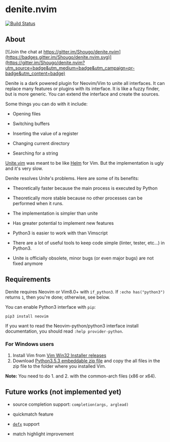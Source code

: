 denite.nvim
===========

[![Build Status](https://travis-ci.org/Shougo/denite.nvim.svg?branch=master)](https://travis-ci.org/Shougo/denite.nvim)

## About

[![Join the chat at https://gitter.im/Shougo/denite.nvim](https://badges.gitter.im/Shougo/denite.nvim.svg)](https://gitter.im/Shougo/denite.nvim?utm_source=badge&utm_medium=badge&utm_campaign=pr-badge&utm_content=badge)

Denite is a dark powered plugin for Neovim/Vim to unite all interfaces.
It can replace many features or plugins with its interface.
It is like a fuzzy finder, but is more generic.
You can extend the interface and create the sources.

Some things you can do with it include:

* Opening files

* Switching buffers

* Inserting the value of a register

* Changing current directory

* Searching for a string

[Unite.vim](https://github.com/Shougo/unite.vim) was meant to be like [Helm](https://github.com/emacs-helm/helm) for Vim.
But the implementation is ugly and it's very slow.

Denite resolves Unite's problems. Here are some of its benefits:

* Theoretically faster because the main process is executed by Python

* Theoretically more stable because no other processes can be performed when
it runs.

* The implementation is simpler than unite

* Has greater potential to implement new features

* Python3 is easier to work with than Vimscript

* There are a lot of useful tools to keep code simple (linter, tester, etc...)
in Python3.

* Unite is officially obsolete, minor bugs (or even major bugs) are
not fixed anymore


## Requirements

Denite requires Neovim or Vim8.0+ with `if_python3`.
If `:echo has("python3")` returns `1`, then you're done; otherwise, see below.

You can enable Python3 interface with `pip`:

    pip3 install neovim

If you want to read the Neovim-python/python3 interface install documentation,
you should read `:help provider-python`.

### For Windows users

1. Install Vim from [Vim Win32 Installer releases](https://github.com/vim/vim-win32-installer/releases)
2. Download [Python3.5.3 embeddable zip file](https://www.python.org/downloads/release/python-353/) and copy the all files in the zip file to the folder where you installed Vim.

**Note:** You need to do 1. and 2. with the common-arch files (x86 or x64).

## Future works (not implemented yet)

* source completion support: `completion(args, arglead)`

* quickmatch feature

* [`defx`](https://github.com/Shougo/defx.nvim) support

* match highlight improvement
